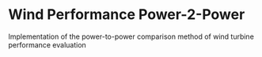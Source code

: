 # Wind Performance Power-2-Power

Implementation of the power-to-power comparison method of wind turbine performance evaluation
